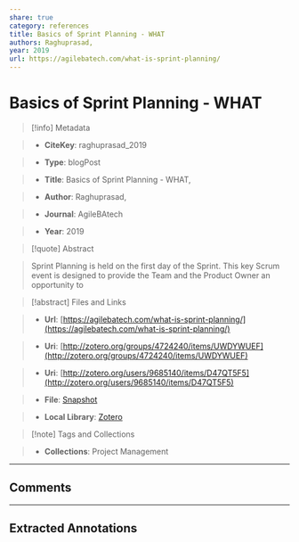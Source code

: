 ```yaml
---  
share: true  
category: references  
title: Basics of Sprint Planning - WHAT  
authors: Raghuprasad,  
year: 2019  
url: https://agilebatech.com/what-is-sprint-planning/  
---  
```

  
# Basics of Sprint Planning - WHAT  
  
> [!info] Metadata  
> - **CiteKey**: raghuprasad_2019  
> - **Type**: blogPost  
> - **Title**: Basics of Sprint Planning - WHAT,   
> - **Author**: Raghuprasad,  
> - **Journal**: AgileBAtech   
> - **Year**: 2019   
  
> [!quote] Abstract  
> Sprint Planning is held on the first day of the Sprint. This key Scrum event is designed to provide the Team and the Product Owner an opportunity to  
  
> [!abstract] Files and Links  
> - **Url**: [https://agilebatech.com/what-is-sprint-planning/](https://agilebatech.com/what-is-sprint-planning/)  
> - **Uri**: [http://zotero.org/groups/4724240/items/UWDYWUEF](http://zotero.org/groups/4724240/items/UWDYWUEF)  
> - **Uri**: [http://zotero.org/users/9685140/items/D47QT5F5](http://zotero.org/users/9685140/items/D47QT5F5)  
> - **File**: [Snapshot](file:///Users/jan/Zotero/storage/HMHENKD8/what-is-sprint-planning.html)  
> - **Local Library**: [Zotero]((zotero://select/library/items/D47QT5F5))  
  
> [!note] Tags and Collections  
> - **Collections**: Project Management  
  
----  
  
## Comments  
  
  
  
----  
  
## Extracted Annotations  
  
